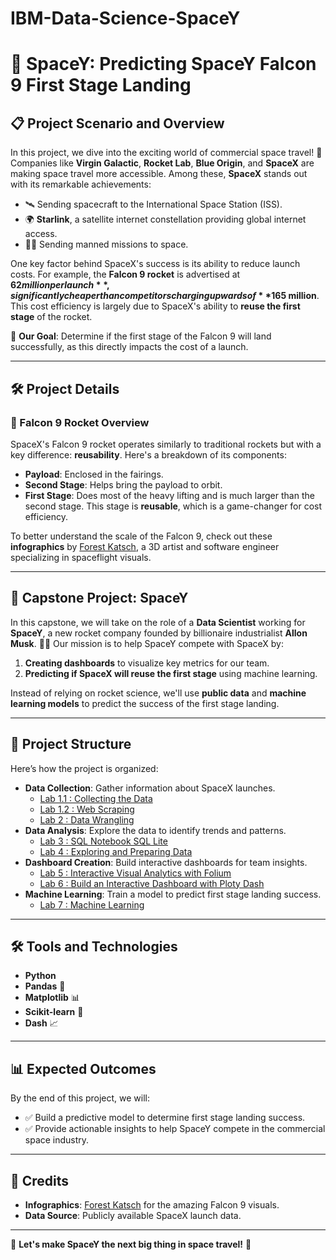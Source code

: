 # IBM-Data-Science-SpaceY

# 🚀 SpaceY: Predicting SpaceY Falcon 9 First Stage Landing

## 📋 Project Scenario and Overview

In this project, we dive into the exciting world of commercial space travel! 🌌 Companies like **Virgin Galactic**, **Rocket Lab**, **Blue Origin**, and **SpaceX** are making space travel more accessible. Among these, **SpaceX** stands out with its remarkable achievements:

- 🛰️ Sending spacecraft to the International Space Station (ISS).
- 🌍 **Starlink**, a satellite internet constellation providing global internet access.
- 👨‍🚀 Sending manned missions to space.

One key factor behind SpaceX's success is its ability to reduce launch costs. For example, the **Falcon 9 rocket** is advertised at **$62 million per launch**, significantly cheaper than competitors charging upwards of **$165 million**. This cost efficiency is largely due to SpaceX's ability to **reuse the first stage** of the rocket.

🎯 **Our Goal**: Determine if the first stage of the Falcon 9 will land successfully, as this directly impacts the cost of a launch.

---

## 🛠️ Project Details

### 🚀 Falcon 9 Rocket Overview
SpaceX's Falcon 9 rocket operates similarly to traditional rockets but with a key difference: **reusability**. Here's a breakdown of its components:

- **Payload**: Enclosed in the fairings.
- **Second Stage**: Helps bring the payload to orbit.
- **First Stage**: Does most of the heavy lifting and is much larger than the second stage. This stage is **reusable**, which is a game-changer for cost efficiency.

To better understand the scale of the Falcon 9, check out these **infographics** by [Forest Katsch](https://zlsadesign.com), a 3D artist and software engineer specializing in spaceflight visuals.

---

## 🎯 Capstone Project: SpaceY

In this capstone, we will take on the role of a **Data Scientist** working for **SpaceY**, a new rocket company founded by billionaire industrialist **Allon Musk**. 🧑‍💻 Our mission is to help SpaceY compete with SpaceX by:

1. **Creating dashboards** to visualize key metrics for our team.
2. **Predicting if SpaceX will reuse the first stage** using machine learning.

Instead of relying on rocket science, we'll use **public data** and **machine learning models** to predict the success of the first stage landing.

---

## 📂 Project Structure

Here’s how the project is organized:

- **Data Collection**: Gather information about SpaceX launches.
     - [Lab 1.1 : Collecting the Data](jupyter-labs-spacex-data-collection-api(Data-Collection).ipynb)
     - [Lab 1.2 : Web Scraping](jupyter-labs-webscraping.ipynb)
     - [Lab 2 : Data Wrangling](labs-jupyter-spacex-Datawrangling.ipynb)
- **Data Analysis**: Explore the data to identify trends and patterns.
     - [Lab 3 : SQL Notebook SQL Lite](jupyter-labs-eda-sql-coursera_sqllite.ipynb)
     - [Lab 4 : Exploring and Preparing Data](edadataviz.ipynb)
- **Dashboard Creation**: Build interactive dashboards for team insights.
     - [Lab 5 : Interactive Visual Analytics with Folium](lab_jupyter_launch_site_location.ipynb)
     - [Lab 6 : Build an Interactive Dashboard with Ploty Dash](spacex_dashboard.py)
- **Machine Learning**: Train a model to predict first stage landing success.
     - [Lab 7 : Machine Learning](SpaceX_Machine_Learning_Prediction_Part_5.ipynb)

---

## 🛠️ Tools and Technologies

- **Python** 
- **Pandas** 🐼
- **Matplotlib** 📊
- **Scikit-learn** 🤖
- **Dash** 📈

---

## 📊 Expected Outcomes

By the end of this project, we will:

- ✅ Build a predictive model to determine first stage landing success.
- ✅ Provide actionable insights to help SpaceY compete in the commercial space industry.

---

## 🙌 Credits

- **Infographics**: [Forest Katsch](https://zlsadesign.com) for the amazing Falcon 9 visuals.
- **Data Source**: Publicly available SpaceX launch data.

---

🌟 **Let's make SpaceY the next big thing in space travel!** 🌟
